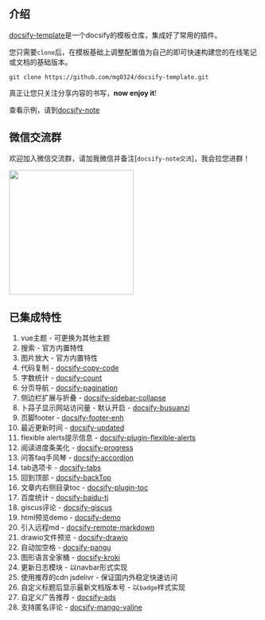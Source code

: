 ## 介绍
[docsify-template](https://github.com/mg0324/docsify-template.git)是一个docsify的模板仓库，集成好了常用的插件。

您只需要`clone`后，在模板基础上调整配置值为自己的即可快速构建您的在线笔记或文档的基础版本。
```
git clone https://github.com/mg0324/docsify-template.git
```

真正让您只关注分享内容的书写，**now enjoy it**! 

查看示例，请到[docsify-note](https://mgang.gitee.io/docsify-note/)

## 微信交流群
欢迎加入微信交流群，请加我微信并备注[`docsify-note交流`]，我会拉您进群！

<img style="width:250px;" src="https://mg.meiflower.top/oss/docsify-note/mango-wx.jpeg">

## 已集成特性
1. vue主题 - 可更换为其他主题
2. 搜索 - 官方内置特性
3. 图片放大 - 官方内置特性
4. 代码复制 - [docsify-copy-code](https://www.npmjs.com/package/docsify-copy-code)
5. 字数统计 - [docsify-count](https://www.npmjs.com/package/docsify-count)
6. 分页导航 - [docsify-pagination](https://www.npmjs.com/package/docsify-pagination)
7. 侧边栏扩展与折叠 - [docsify-sidebar-collapse](https://www.npmjs.com/package/docsify-sidebar-collapse)
8. 卜蒜子显示网站访问量 - 默认开启 - [docsify-busuanzi](https://www.npmjs.com/package/docsify-busuanzi)
9. 页脚footer - [docsify-footer-enh](https://www.npmjs.com/package/docsify-footer-enh)
10. 最近更新时间 - [docsify-updated](https://www.npmjs.com/package/docsify-updated)
11. flexible alerts提示信息 - [docsify-plugin-flexible-alerts](https://www.npmjs.com/package/docsify-plugin-flexible-alerts)
12. 阅读进度条美化 - [docsify-progress](https://www.npmjs.com/package/docsify-progress)
13. 问答faq手风琴 - [docsify-accordion](https://www.npmjs.com/package/docsify-accordion)
14. tab选项卡 - [docsify-tabs](https://www.npmjs.com/package/docsify-tabs)
15. 回到顶部 - [docsify-backTop](https://www.npmjs.com/package/docsify-backTop)
16. 文章内右侧目录toc - [docsify-plugin-toc](https://www.npmjs.com/package/docsify-plugin-toc)
17. 百度统计 - [docsify-baidu-tj](https://www.npmjs.com/package/docsify-baidu-tj)
18. giscus评论 - [docsify-giscus](https://www.npmjs.com/package/docsify-giscus)
19. html预览demo - [docsify-demo](https://www.npmjs.com/package/docsify-demo)
20. 引入远程md - [docsify-remote-markdown](https://www.npmjs.com/package/docsify-remote-markdown)
21. drawio文件预览 - [docsify-drawio](https://www.npmjs.com/package/docsify-drawio)
22. 自动加空格 - [docsify-pangu](https://www.npmjs.com/package/docsify-pangu)
23. 图形语言全家桶 - [docsify-kroki](https://www.npmjs.com/package/docsify-kroki)
24. 更新日志模块 - 以navbar形式实现
25. 使用推荐的cdn jsdelivr - 保证国内外稳定快速访问
26. 自定义标题后显示最新文档版本号 - 以`badge`样式实现
27. 自定义广告推荐 - [docsify-ads](https://www.npmjs.com/package/docsify-ads)
28. 支持匿名评论 - [docsify-mango-valine](https://www.npmjs.com/package/docsify-mango-valine)